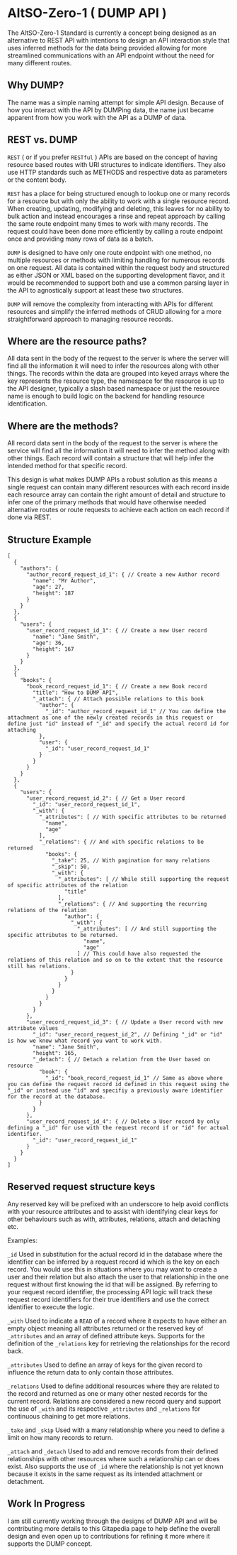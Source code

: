 # AltSO-Zero-1 ( DUMP API )
The AltSO-Zero-1 Standard is currently a concept being designed as an alternative to REST API with intentions to design an API interaction style that uses inferred methods for the data being provided allowing for more streamlined communications with an API endpoint without the need for many different routes.

## Why DUMP?
The name was a simple naming attempt for simple API design. Because of how you interact with the API by DUMPing data, the name just became apparent from how you work with the API as a DUMP of data.

## REST vs. DUMP
`REST` ( or if you prefer `RESTful` ) APIs are based on the concept of having resource based routes with URI structures to indicate identifiers. They also use HTTP standards such as METHODS and respective data as parameters or the content body.

`REST` has a place for being structured enough to lookup one or many records for a resource but with only the ability to work with a single resource record. When creating, updating, modifying and deleting, this leaves for no ability to bulk action and instead encourages a rinse and repeat approach by calling the same route endpoint many times to work with many records. The request could have been done more efficiently by calling a route endpoint once and providing many rows of data as a batch.

`DUMP` is designed to have only one route endpoint with one method, no multiple resources or methods with limiting handling for numerous records on one request. All data is contained within the request body and structured as either JSON or XML based on the supporting development flavor, and it would be recommended to support both and use a common parsing layer in the API to agnostically support at least these two structures.

`DUMP` will remove the complexity from interacting with APIs for different resources and simplify the inferred methods of CRUD allowing for a more straightforward approach to managing resource records.

## Where are the resource paths?
All data sent in the body of the request to the server is where the server will find all the information it will need to infer the resources along with other things. The records within the data are grouped into keyed arrays where the key represents the resource type, the namespace for the resource is up to the API designer, typically a slash based namespace or just the resource name is enough to build logic on the backend for handling resource identification.

## Where are the methods?
All record data sent in the body of the request to the server is where the service will find all the information it will need to infer the method along with other things. Each record will contain a structure that will help infer the intended method for that specific record.

This design is what makes DUMP APIs a robust solution as this means a single request can contain many different resources with each record inside each resource array can contain the right amount of detail and structure to infer one of the primary methods that would have otherwise needed alternative routes or route requests to achieve each action on each record if done via REST.

## Structure Example
```
[
  {
    "authors": {
      "author_record_request_id_1": { // Create a new Author record
        "name": "Mr Author",
        "age": 27,
        "height": 187
      }
    }
  },
  {
    "users": {
      "user_record_request_id_1": { // Create a new User record
        "name": "Jane Smith",
        "age": 36,
        "height": 167
      }
    }
  },
  {
    "books": {
      "book_record_request_id_1": { // Create a new Book record
        "title": "How to DUMP API",
        "_attach": { // Attach possible relations to this book
          "author": {
            "_id": "author_record_request_id_1" // You can define the attachment as one of the newly created records in this request or define just "id" instead of "_id" and specify the actual record id for attaching
          },
          "user": {
            "_id": "user_record_request_id_1"
          }
        }
      }
    }
  },
  {
    "users": {
      "user_record_request_id_2": { // Get a User record
        "_id": "user_record_request_id_1",
        "_with": {
          "_attributes": [ // With specific attributes to be returned
            "name",
            "age"
          ],
          "_relations": { // And with specific relations to be returned
            "books": {
              "_take": 25, // With pagination for many relations
              "_skip": 50,
              "_with": {
                "_attributes": [ // While still supporting the request of specific attributes of the relation
                  "title"
                ],
                "_relations": { // And supporting the recurring relations of the relation
                  "author": {
                    "_with": {
                      "_attributes": [ // And still supporting the specific attributes to be returned.
                        "name",
                        "age"
                      ] // This could have also requested the relations of this relation and so on to the extent that the resource still has relations.
                    }
                  }
                }
              }
            }
          }
        }
      },
      "user_record_request_id_3": { // Update a User record with new attribute values
        "_id": "user_record_request_id_2", // Defining "_id" or "id" is how we know what record you want to work with.
        "name": "Jane Smith",
        "height": 165,
        "_detach": { // Detach a relation from the User based on resource
          "book": {
            "_id": "book_record_request_id_1" // Same as above where you can define the request record id defined in this request using the "_id" or instead use "id" and specifiy a previously aware identifier for the record at the database.
          }
        }
      },
      "user_record_request_id_4": { // Delete a User record by only defining a "_id" for use with the request record if or "id" for actual identifier.
        "_id": "user_record_request_id_1"
      }
    }
  }
]
```

## Reserved request structure keys
Any reserved key will be prefixed with an underscore to help avoid conflicts with your resource attributes and to assist with identifying clear keys for other behaviours such as with, attributes, relations, attach and detaching etc.

Examples:

`_id` Used in substitution for the actual record id in the database where the identifier can be inferred by a request record id which is the key on each record. You would use this in situations where you may want to create a user and their relation but also attach the user to that relationship in the one request without first knowing the id that will be assigned. By referring to your request record identifier, the processing API logic will track these request record identifiers for their true identifiers and use the correct identifier to execute the logic.

`_with` Used to indicate a `READ` of a record where it expects to have either an empty object meaning all attributes returned or the reserved key of `_attributes` and an array of defined attribute keys. Supports for the definition of the `_relations` key for retrieving the relationships for the record back.

`_attributes` Used to define an array of keys for the given record to influence the return data to only contain those attributes.

`_relations` Used to define additional resources where they are related to the record and returned as one or many other nested records for the current record. Relations are considered a new record query and support the use of `_with` and its respective `_attributes` and `_relations` for continuous chaining to get more relations.

`_take` and `_skip` Used with a many relationship where you need to define a limit on how many records to return.

`_attach` and `_detach` Used to add and remove records from their defined relationships with other resources where such a relationship can or does exist. Also supports the use of `_id` where the relationship is not yet known because it exists in the same request as its intended attachment or detachment.

## Work In Progress
I am still currently working through the designs of DUMP API and will be contributing more details to this Gitapedia page to help define the overall design and even open up to contributions for refining it more where it supports the DUMP concept.
